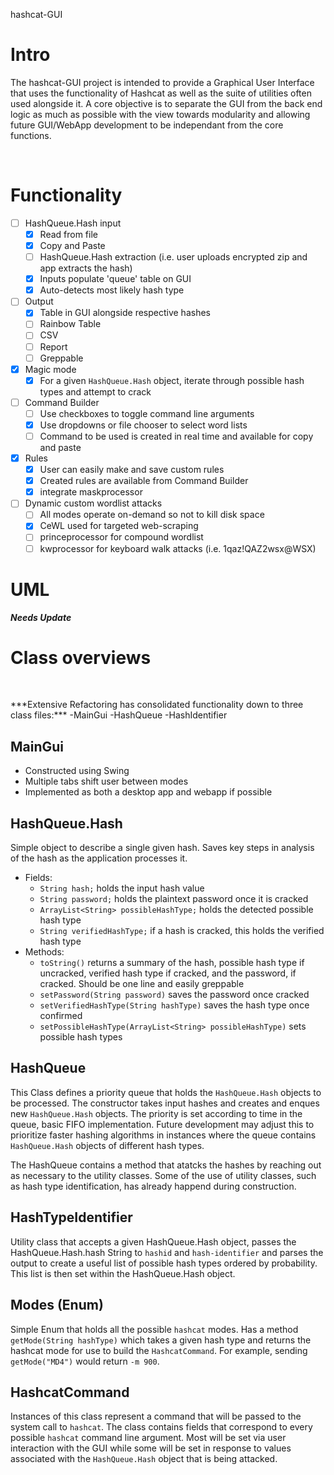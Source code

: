 hashcat-GUI

# Intro

The hashcat-GUI project is intended to provide a Graphical User Interface that uses the functionality of Hashcat as well as the suite of utilities often used alongside it.  A core objective is to separate the GUI from the back end logic as much as possible with the view towards modularity and allowing future GUI/WebApp development to be independant from the core functions. 
<p>&nbsp;</p>

# Functionality

- [ ] HashQueue.Hash input
	- [x] Read from file
	- [x] Copy and Paste 
	- [ ] HashQueue.Hash extraction (i.e. user uploads encrypted zip and app extracts the hash)
	- [x] Inputs populate 'queue' table on GUI
	- [x] Auto-detects most likely hash type
- [ ] Output
	- [x] Table in GUI alongside respective hashes
	- [ ] Rainbow Table
	- [ ] CSV
	- [ ] Report
	- [ ] Greppable
- [x] Magic mode
	- [x] For a given `HashQueue.Hash` object, iterate through possible hash types and attempt to crack
- [ ] Command Builder
	- [ ] Use checkboxes to toggle command line arguments
	- [x] Use dropdowns or file chooser to select word lists
	- [ ] Command to be used is created in real time and available for copy and paste
- [x] Rules
	- [x] User can easily make and save custom rules
	- [x] Created rules are available from Command Builder
	- [x] integrate maskprocessor
- [ ] Dynamic custom wordlist attacks
	- [ ] All modes operate on-demand so not to kill disk space
	- [x] CeWL used for targeted web-scraping
	- [ ] princeprocessor for compound wordlist
	- [ ] kwprocessor for keyboard walk attacks (i.e. 1qaz!QAZ2wsx@WSX)

# UML
***Needs Update***
	
	
# Class overviews
<p>&nbsp;</p>
***Extensive Refactoring has consolidated functionality down to three class files:***
-MainGui
-HashQueue
-HashIdentifier

## MainGui
- Constructed using Swing
- Multiple tabs shift user between modes
- Implemented as both a desktop app and webapp if possible

## HashQueue.Hash

Simple object to describe a single given hash.  Saves key steps in analysis of the hash as the application processes it.  

- Fields:
	- `String hash;` holds the input hash value  
	- `String password;` holds the plaintext password once it is cracked
	- `ArrayList<String> possibleHashType;` holds the detected possible hash type
	- `String verifiedHashType;` if a hash is cracked, this holds the verified hash type 
- Methods:
	- `toString()` returns a summary of the hash, possible hash type if uncracked, verified hash type if cracked, and the password, if cracked.  Should be one line and easily greppable
	- `setPassword(String password)` saves the password once cracked
	- `setVerifiedHashType(String hashType)` saves the hash type once confirmed
	- `setPossibleHashType(ArrayList<String> possibleHashType)` sets possible hash types

## HashQueue

This Class defines a priority queue that holds the `HashQueue.Hash` objects to be processed.  The constructor takes input hashes and creates and enques new `HashQueue.Hash` objects.  The priority is set according to time in the queue, basic FIFO implementation.  Future development may adjust this to prioritize faster hashing algorithms in instances where the queue contains `HashQueue.Hash` objects of different hash types.

The HashQueue contains a method that atatcks the hashes by reaching out as necessary to the utility classes.  Some of the use of utility classes, such as hash type identification, has already happend during construction.

## HashTypeIdentifier

Utility class that accepts a given HashQueue.Hash object, passes the HashQueue.Hash.hash String to `hashid` and `hash-identifier` and parses the output to create a useful list of possible hash types ordered by probability.  This list is then set within the HashQueue.Hash object.

## Modes (Enum)

Simple Enum that holds all the possible `hashcat` modes.  Has a method `getMode(String hashType)` which takes a given hash type and returns the hashcat mode for use to build the `HashcatCommand`.  For example, sending `getMode("MD4")` would return `-m 900`.

## HashcatCommand

Instances of this class represent a command that will be passed to the system call to `hashcat`.  The class contains fields that correspond to every possible `hashcat` command line argument.  Most will be set via user interaction with the GUI while some will be set in response to values associated with the `HashQueue.Hash` object that is being attacked.





